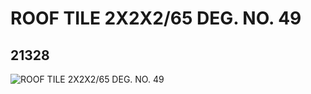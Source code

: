 # ROOF TILE 2X2X2/65 DEG. NO. 49
## 21328
![ROOF TILE 2X2X2/65 DEG. NO. 49](https://lc-www-live-s.legocdn.com/media/bricks/5/2/6115823.jpg)